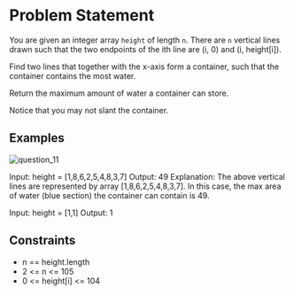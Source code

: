 # Problem Statement

You are given an integer array `height` of length `n`. There are `n` vertical lines drawn such that the two endpoints of the ith line are (i, 0) and (i, height[i]).

Find two lines that together with the x-axis form a container, such that the container contains the most water.

Return the maximum amount of water a container can store.

Notice that you may not slant the container.

## Examples

![question_11](https://github.com/Lucas-Erkana/Algorithms/assets/41428579/a4eb6dea-9b3f-42b7-9bdd-7977d4fe382c)


Input: height = [1,8,6,2,5,4,8,3,7]
Output: 49
Explanation: The above vertical lines are represented by array [1,8,6,2,5,4,8,3,7]. In this case, the max area of water (blue section) the container can contain is 49.

Input: height = [1,1]
Output: 1

## Constraints

- n == height.length
- 2 <= n <= 105
- 0 <= height[i] <= 104

